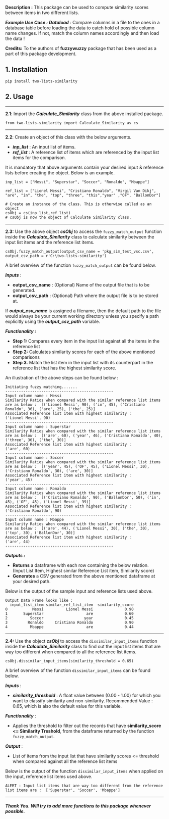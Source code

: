 **Description :** This package can be used to compute similarity scores between items in two different lists. 

***Example Use Case :*** 
 ***Dataload*** : Compare columns in a file to the ones in a database table before loading the data to catch hold of possible column name changes. If not, match the column names accordingly and then load the data ! 

**Credits:** To the authors of **fuzzywuzzy** package that has been used as a part of this package development. 

## 1. Installation 

```
pip install two-lists-similarity
```

## 2. Usage
***
__2.1__: Import the ***Calculate_Similarity*** class from the above installed package.
```
from two-lists-similarity import Calculate_Similarity as cs
```
***
__2.2__: Create an object of this class with the below arguments.  
- ***inp_list*** : An input list of items. 
- ***ref_list*** : A reference list of items which are referenced by the input list items for the  comparison. 

It is mandatory that above arguments contain your desired input & reference lists before creating the object. 
Below is an example.
```
inp_list = ["Messi", "Superstar", "Soccer", "Ronaldo", "Mbappe"]

ref_list = ["Lionel Messi", "Cristiano Ronaldo", "Virgil Van Dikj", "are", "in", "the", "top", "three", "this","year" ,"OF", "BallonDor"]

# Create an instance of the class. This is otherwise called as an object 
csObj = cs(inp_list,ref_list)    
# csObj is now the object of Calculate Similarity class. 
```
***
__2.3:__ Use the above object ***csObj***  to access the `fuzzy_match_output` function inside the ***Calculate_Similarity*** class to calculate similarity between the input list items and the reference list items.
```
csObj.fuzzy_match_output(output_csv_name = 'pkg_sim_test_vsc.csv', output_csv_path = r'C:\two-lists-similarity')
```

A brief overview of the function `fuzzy_match_output` can be found below.

***Inputs*** :
- **output_csv_name** : (Optional) Name of the output file that is to be generated. 
- **output_csv_path** : (Optional) Path where the output file is to be stored at. 

If ***output_csv_name*** is assigned a filename, then the default path to the file would always be your current working directory unless you specify a path explicitly using the ***output_csv_path*** variable.


***Functionality :***  
- **Step 1:**  Compares every item in the input list against all the items in the reference list 
- **Step 2:**  Calculates similarity scores for each of the above mentioned comparisons
- **Step 3.** Match the list item in the input list with its counterpart in the reference list that has the highest similarity score.

An illustration of the above steps can be found below :
```
Initiating fuzzy matching.......
------------------------------------------------
Input column name : Messi
Similarity Ratios when compared with the similar reference list items are as below :  [('Lionel Messi', 90), ('in', 45), ('Cristiano Ronaldo', 36), ('are', 25), ('the', 25)]
Associated Reference list item with highest similarity : 
('Lionel Messi', 90)
------------------------------------------------
Input column name : Superstar
Similarity Ratios when compared with the similar reference list items are as below :  [('are', 60), ('year', 46), ('Cristiano Ronaldo', 40), ('three', 36), ('the', 30)]
Associated Reference list item with highest similarity : 
('are', 60)
------------------------------------------------
Input column name : Soccer
Similarity Ratios when compared with the similar reference list items are as below :  [('year', 45), ('OF', 45), ('Lionel Messi', 30), ('Cristiano Ronaldo', 30), ('are', 30)]
Associated Reference list item with highest similarity : 
('year', 45)
------------------------------------------------
Input column name : Ronaldo
Similarity Ratios when compared with the similar reference list items are as below :  [('Cristiano Ronaldo', 90), ('BallonDor', 50), ('in', 45), ('OF', 45), ('Lionel Messi', 39)]
Associated Reference list item with highest similarity : 
('Cristiano Ronaldo', 90)
------------------------------------------------
Input column name : Mbappe
Similarity Ratios when compared with the similar reference list items are as below :  [('are', 44), ('Lionel Messi', 30), ('the', 30), ('top', 30), ('BallonDor', 30)]
Associated Reference list item with highest similarity : 
('are', 44)
------------------------------------------------
```
***Outputs :*** 
- **Returns** a dataframe with each row containing the below relation.  
        (Input List Item, Highest similar Reference List item, Similarity score)
- **Generates** a CSV generated from the above mentioned dataframe at your desired path.

Below is the output of the sample input and reference lists used above. 
```
Output Data Frame looks like : 
  input_list_item similar_ref_list_item  similarity_score
0           Messi          Lionel Messi              0.90
1       Superstar                   are              0.60
2          Soccer                  year              0.45
3         Ronaldo     Cristiano Ronaldo              0.90
4          Mbappe                   are              0.44
```
***
__2.4:__ Use the object ***csObj***  to access the `dissimilar_input_items` function inside the ***Calculate_Similarity*** class to find out the input list items that are way too different when compared to all the reference list items. 

```
csObj.dissimilar_input_items(similarity_threshold = 0.65)
```
A brief overview of the function `dissimilar_input_items` can be found below.

***Inputs*** :
- ***similarity_threshold*** : A float value between (0.00 - 1.00) for which you want to classify similarity and non-similarity. Recommended Value : 0.65, which is also the default value for this variable.

***Functionality*** : 
- Applies the threshold to filter out the records that have **similarity_score <= Similarity Treshold**, from the dataframe returned by the function `fuzzy_match_output`.
        
***Output*** : 
- List of items from the input list that have similarity scores <= threshold when compared against all the reference list items

Below is the output of the function `dissimilar_input_items` when applied on the input, reference list items used above.
```
ALERT : Input list items that are way too different from the reference list items are :  ['Superstar', 'Soccer', 'Mbappe']
```
---
##### Thank You. Will try to add more functions to this package whenever possible.





  




